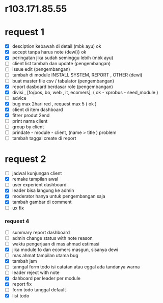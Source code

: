# r103.171.85.55

# request 1

- [X] desciption kebawah di detail (mbk ayu) ok
- [X] accept tanpa harus note (dewi)} ok
- [X] peringatan jika sudah seminggu lebih (mbk ayu)
- [ ] client list tambah dan update (pengembangan)
- [ ] issue edit (pengembangan)
- [ ] tambah di module INSTALL SYSTEM, REPORT , OTHER (dewi)
- [ ] buat master file csv / tabulator (pengembangan)
- [X] report dasboard berdasar role (pengembangan)
- [X] divisi , [fo/pos, bo, web , it, ecomers], ( ok - xprobus - seed_module )
- [ ] advice
- [X] bug max 2hari red , request max 5 ( ok )
- [X] client di item dashboard
- [X] fitrer produt 2end
- [ ] print nama client
- [ ] group by client
- [ ] prindate - module - client,  (name > title ) problem
- [ ] tambah taggal create di report

# request 2

- [ ] jadwal kunjungan client
- [X] remake tampilan awal
- [ ] user experient dashboard
- [X] leader bisa langung ke admin
- [X] moderator hanya untuk pengembangan saja
- [X] tambah gambar di comment
- [ ] ux fix

### request 4

- [ ] summary report dashboard
- [ ] admin change status with note reason
- [ ] waktu pengerjaan di mas ahmad estimasi
- [X] jika module fo dan ecomers masgun, sisanya dewi
- [ ] mas ahmat tampilan utama bug
- [X] tambah jam
- [ ] tanngal form todo isi catatan atau eggal ada tandanya warna
- [ ] leader reject with note
- [X] dahboard per leader per module
- [X] report fix
- [ ] form todo tanggal default
- [X] list todo
